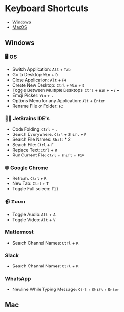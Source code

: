 # Keyboard Shortcuts 

- [Windows](#windows)
- [MacOS](#mac)

## Windows

### 🖥 OS
- Switch Application: `Alt` + `Tab`
- Go to Desktop: `Win` + `D`
- Close Application: `Alt` + `F4`
- Create New Desktop: `Ctrl` + `Win` + `D`
- Toggle Between Multiple Desktops: `Ctrl` + `Win` + `⬅` / `➡`
- Emoji Picker: `Win` + `.`
- Options Menu for any Application: `Alt` + `Enter`
- Rename File or Folder: `F2`

### 👩‍💻 JetBrains IDE's

- Code Folding: `Ctrl` + `.`
- Search Everywhere: `Ctrl` + `Shift` + `F`
- Search File Names: `Shift` * 2
- Search File: `Ctrl` + `F`
- Replace Text: `Ctrl` + `R`
- Run Current File: `Ctrl` + `Shift` + `F10`

### 🌐  Google Chrome
- Refresh: `Ctrl` + `R`
- New Tab: `Ctrl` + `T`
- Toggle Full screen: `F11` 

### 📹 Zoom
- Toggle Audio: `Alt` + `A`
- Toggle Video: `Alt` + `V`

###  Mattermost
- Search Channel Names: `Ctrl` + `K`

### Slack
- Search Channel Names: `Ctrl` + `K`

### WhatsApp
- Newline While Typing Message: `Ctrl` + `Shift` + `Enter`

## Mac

